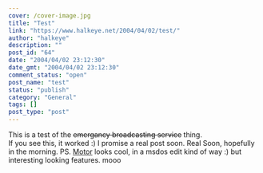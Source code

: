 ```yaml
---
cover: /cover-image.jpg
title: "Test"
link: "https://www.halkeye.net/2004/04/02/test/"
author: "halkeye"
description: ""
post_id: "64"
date: "2004/04/02 23:12:30"
date_gmt: "2004/04/02 23:12:30"
comment_status: "open"
post_name: "test"
status: "publish"
category: "General"
tags: []
post_type: "post"
---
```


This is a test of the <s>emergancy broadcasting service</s> thing.  
If you see this, it worked :) I promise a real post soon. Real Soon, hopefully in the morning. PS. [Motor](http://konst.org.ua/motor/) looks cool, in a msdos edit kind of way :) but interesting looking features. mooo